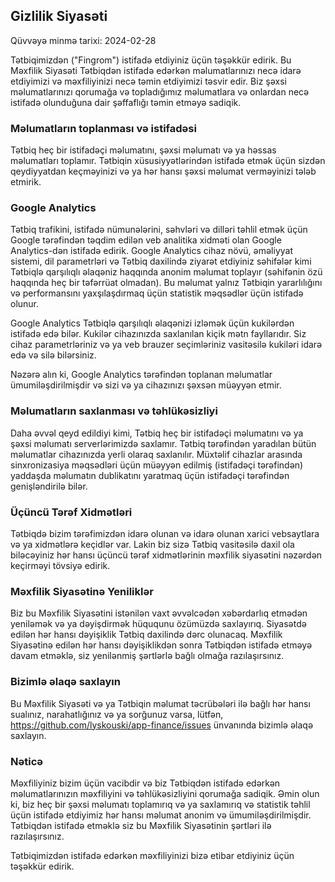 ## Gizlilik Siyasəti

Qüvvəyə minmə tarixi: 2024-02-28

Tətbiqimizdən ("Fingrom") istifadə etdiyiniz üçün təşəkkür edirik. Bu Məxfilik Siyasəti Tətbiqdən istifadə edərkən 
məlumatlarınızı necə idarə etdiyimizi və məxfiliyinizi necə təmin etdiyimizi təsvir edir. Biz şəxsi məlumatlarınızı 
qorumağa və topladığımız məlumatlara və onlardan necə istifadə olunduğuna dair şəffaflığı təmin etməyə sadiqik.

### Məlumatların toplanması və istifadəsi

Tətbiq heç bir istifadəçi məlumatını, şəxsi məlumatı və ya həssas məlumatları toplamır. Tətbiqin xüsusiyyətlərindən 
istifadə etmək üçün sizdən qeydiyyatdan keçməyinizi və ya hər hansı şəxsi məlumat verməyinizi tələb etmirik.

### Google Analytics

Tətbiq trafikini, istifadə nümunələrini, səhvləri və dilləri təhlil etmək üçün Google tərəfindən təqdim edilən veb analitika 
xidməti olan Google Analytics-dən istifadə edirik. Google Analytics cihaz növü, əməliyyat sistemi, dil parametrləri və 
Tətbiq daxilində ziyarət etdiyiniz səhifələr kimi Tətbiqlə qarşılıqlı əlaqəniz haqqında anonim məlumat toplayır (səhifənin 
özü haqqında heç bir təfərrüat olmadan). Bu məlumat yalnız Tətbiqin yararlılığını və performansını yaxşılaşdırmaq üçün 
statistik məqsədlər üçün istifadə olunur.

Google Analytics Tətbiqlə qarşılıqlı əlaqənizi izləmək üçün kukilərdən istifadə edə bilər. Kukilər cihazınızda saxlanılan 
kiçik mətn fayllarıdır. Siz cihaz parametrləriniz və ya veb brauzer seçimləriniz vasitəsilə kukiləri idarə edə və silə bilərsiniz.

Nəzərə alın ki, Google Analytics tərəfindən toplanan məlumatlar ümumiləşdirilmişdir və sizi və ya cihazınızı şəxsən 
müəyyən etmir.

### Məlumatların saxlanması və təhlükəsizliyi

Daha əvvəl qeyd edildiyi kimi, Tətbiq heç bir istifadəçi məlumatını və ya şəxsi məlumatı serverlərimizdə saxlamır. 
Tətbiq tərəfindən yaradılan bütün məlumatlar cihazınızda yerli olaraq saxlanılır. Müxtəlif cihazlar arasında 
sinxronizasiya məqsədləri üçün müəyyən edilmiş (istifadəçi tərəfindən) yaddaşda məlumatın dublikatını yaratmaq üçün 
istifadəçi tərəfindən genişləndirilə bilər.

### Üçüncü Tərəf Xidmətləri

Tətbiqdə bizim tərəfimizdən idarə olunan və idarə olunan xarici vebsaytlara və ya xidmətlərə keçidlər var. Lakin biz sizə 
Tətbiq vasitəsilə daxil ola biləcəyiniz hər hansı üçüncü tərəf xidmətlərinin məxfilik siyasətini nəzərdən keçirməyi tövsiyə 
edirik.

### Məxfilik Siyasətinə Yeniliklər

Biz bu Məxfilik Siyasətini istənilən vaxt əvvəlcədən xəbərdarlıq etmədən yeniləmək və ya dəyişdirmək hüququnu özümüzdə 
saxlayırıq. Siyasətdə edilən hər hansı dəyişiklik Tətbiq daxilində dərc olunacaq. Məxfilik Siyasətinə edilən hər hansı 
dəyişiklikdən sonra Tətbiqdən istifadə etməyə davam etməklə, siz yenilənmiş şərtlərlə bağlı olmağa razılaşırsınız.

### Bizimlə əlaqə saxlayın

Bu Məxfilik Siyasəti və ya Tətbiqin məlumat təcrübələri ilə bağlı hər hansı sualınız, narahatlığınız və ya sorğunuz varsa, 
lütfən, https://github.com/lyskouski/app-finance/issues ünvanında bizimlə əlaqə saxlayın.

### Nəticə

Məxfiliyiniz bizim üçün vacibdir və biz Tətbiqdən istifadə edərkən məlumatlarınızın məxfiliyini və təhlükəsizliyini 
qorumağa sadiqik. Əmin olun ki, biz heç bir şəxsi məlumatı toplamırıq və ya saxlamırıq və statistik təhlil üçün 
istifadə etdiyimiz hər hansı məlumat anonim və ümumiləşdirilmişdir. Tətbiqdən istifadə etməklə siz bu Məxfilik Siyasətinin 
şərtləri ilə razılaşırsınız.

Tətbiqimizdən istifadə edərkən məxfiliyinizi bizə etibar etdiyiniz üçün təşəkkür edirik.
